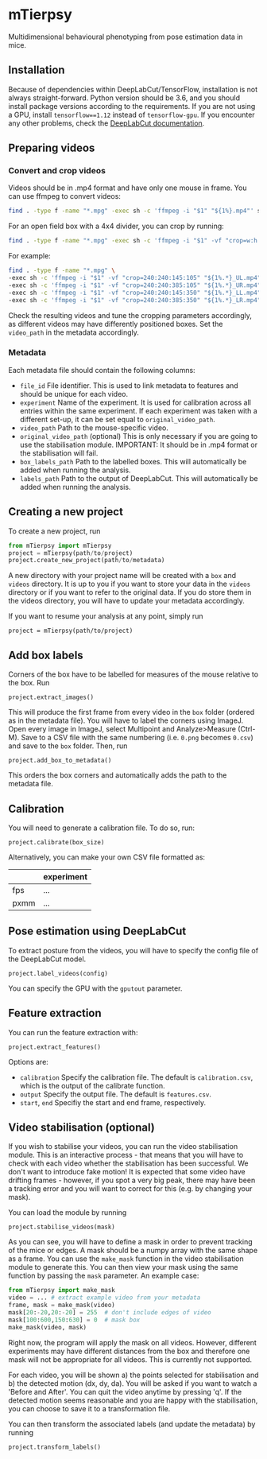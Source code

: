 # mTierpsy

Multidimensional behavioural phenotyping from pose estimation data in mice.

## Installation

Because of dependencies within DeepLabCut/TensorFlow, installation is not always straight-forward. Python version should be 3.6, and you should install package versions according to the requirements. If you are not using a GPU, install `tensorflow==1.12` instead of `tensorflow-gpu`. If you encounter any other problems, check the [DeepLabCut documentation](https://github.com/AlexEMG/DeepLabCut/blob/master/docs/installation.md "DeepLabCut Installation").

## Preparing videos

### Convert and crop videos

Videos should be in .mp4 format and have only one mouse in frame. You can use ffmpeg to convert videos:

```sh
find . -type f -name "*.mpg" -exec sh -c 'ffmpeg -i "$1" "${1%}.mp4"' sh {} \;
```

For an open field box with a 4x4 divider, you can crop by running:

```sh
find . -type f -name "*.mpg" -exec sh -c 'ffmpeg -i "$1" -vf "crop=w:h:x:y" "${1%.*}_[quadrant].mp4"' sh {} \;
```

For example:

```sh
find . -type f -name "*.mpg" \
-exec sh -c 'ffmpeg -i "$1" -vf "crop=240:240:145:105" "${1%.*}_UL.mp4"' sh {} \; \
-exec sh -c 'ffmpeg -i "$1" -vf "crop=240:240:385:105" "${1%.*}_UR.mp4"' sh {} \; \
-exec sh -c 'ffmpeg -i "$1" -vf "crop=240:240:145:350" "${1%.*}_LL.mp4"' sh {} \; \
-exec sh -c 'ffmpeg -i "$1" -vf "crop=240:240:385:350" "${1%.*}_LR.mp4"' sh {} \;
```

Check the resulting videos and tune the cropping parameters accordingly, as different videos may have differently positioned boxes. Set the `video_path` in the metadata accordingly.

### Metadata
Each metadata file should contain the following columns:
- `file_id` File identifier. This is used to link metadata to features and should be unique for each video.
- `experiment` Name of the experiment. It is used for calibration across all entries within the same experiment. If each experiment was taken with a different set-up, it can be set equal to `original_video_path`.
- `video_path` Path to the mouse-specific video.
- `original_video_path` (optional) This is only necessary if you are going to use the stabilisation module. IMPORTANT: It should be in .mp4 format or the stabilisation will fail.
- `box_labels_path` Path to the labelled boxes. This will automatically be added when running the analysis.
- `labels_path` Path to the output of DeepLabCut. This will automatically be added when running the analysis.


## Creating a new project
To create a new project, run 

```py
from mTierpsy import mTierpsy
project = mTierpsy(path/to/project)
project.create_new_project(path/to/metadata)
```

A new directory with your project name will be created with a `box` and `videos` directory. It is up to you if you want to store your data in the `videos` directory or if you want to refer to the original data. If you do store them in the videos directory, you will have to update your metadata accordingly.

If you want to resume your analysis at any point, simply run

`project = mTierpsy(path/to/project)`


## Add box labels
Corners of the box have to be labelled for measures of the mouse relative to the box. Run

`project.extract_images()`

This will produce the first frame from every video in the `box` folder (ordered as in the metadata file). You will have to label the corners using ImageJ. Open every image in ImageJ, select Multipoint and Analyze>Measure (Ctrl-M). Save to a CSV file with the same numbering (i.e. `0.png` becomes `0.csv`) and save to the `box` folder. Then, run

`project.add_box_to_metadata()`

This orders the box corners and automatically adds the path to the metadata file.

## Calibration
You will need to generate a calibration file. To do so, run:

`project.calibrate(box_size)`

Alternatively, you can make your own CSV file formatted as:

|      | experiment |
|------|------------|
| fps  | ...        |
| pxmm | ...        |

## Pose estimation using DeepLabCut
To extract posture from the videos, you will have to specify the config file of the DeepLabCut model.

`project.label_videos(config)`

You can specify the GPU with the `gputout` parameter.

## Feature extraction
You can run the feature extraction with:

`project.extract_features()`

Options are:
- `calibration` Specify the calibration file. The default is `calibration.csv`, which is the output of the calibrate function.
- `output` Specify the output file. The default is `features.csv`.
- `start`, `end` Specifiy the start and end frame, respectively.

## Video stabilisation (optional)
If you wish to stabilise your videos, you can run the video stabilisation module. This is an interactive process - that means that you will have to check with each video whether the stabilisation has been successful. We don't want to introduce fake motion! It is expected that some video have drifting frames - however, if you spot a very big peak, there may have been a tracking error and you will want to correct for this (e.g. by changing your mask).

You can load the module by running

`project.stabilise_videos(mask)`

As you can see, you will have to define a mask in order to prevent tracking of the mice or edges. A mask should be a numpy array with the same shape as a frame. You can use the `make_mask` function in the video stabilisation module to generate this. You can then view your mask using the same function by passing the `mask` parameter. An example case:

```py
from mTierpsy import make_mask
video = ... # extract example video from your metadata
frame, mask = make_mask(video)
mask[20:-20,20:-20] = 255  # don't include edges of video
mask[100:600,150:630] = 0  # mask box
make_mask(video, mask)
```

Right now, the program will apply the mask on all videos. However, different experiments may have different distances from the box and therefore one mask will not be appropriate for all videos. This is currently not supported. 

For each video, you will be shown a) the points selected for stabilisation and b) the detected motion (dx, dy, da). You will be asked if you want to watch a 'Before and After'. You can quit the video anytime by pressing 'q'. If the detected motion seems reasonable and you are happy with the stabilisation, you can choose to save it to a transformation file.

You can then transform the associated labels (and update the metadata) by running

```project.transform_labels()```
